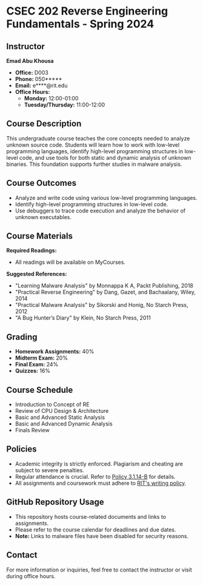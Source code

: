 # CSEC 202 Reverse Engineering Fundamentals - Spring 2024

## Instructor
**Emad Abu Khousa**
- **Office:** D003
- **Phone:** 050*****
- **Email:** e****@rit.edu
- **Office Hours:** 
  - **Monday:** 12:00-01:00
  - **Tuesday/Thursday:** 11:00-12:00

## Course Description
This undergraduate course teaches the core concepts needed to analyze unknown source code. Students will learn how to work with low-level programming languages, identify high-level programming structures in low-level code, and use tools for both static and dynamic analysis of unknown binaries. This foundation supports further studies in malware analysis.

## Course Outcomes
- Analyze and write code using various low-level programming languages.
- Identify high-level programming structures in low-level code.
- Use debuggers to trace code execution and analyze the behavior of unknown executables.

## Course Materials
**Required Readings:**
- All readings will be available on MyCourses.

**Suggested References:**
- "Learning Malware Analysis" by Monnappa K A, Packt Publishing, 2018
- "Practical Reverse Engineering" by Dang, Gazet, and Bachaalany, Wiley, 2014
- "Practical Malware Analysis" by Sikorski and Honig, No Starch Press, 2012
- "A Bug Hunter’s Diary" by Klein, No Starch Press, 2011

## Grading
- **Homework Assignments:** 40%
- **Midterm Exam:** 20%
- **Final Exam:** 24%
- **Quizzes:** 16%

## Course Schedule
- Introduction to Concept of RE
- Review of CPU Design & Architecture
- Basic and Advanced Static Analysis
- Basic and Advanced Dynamic Analysis
- Finals Review

## Policies
- Academic integrity is strictly enforced. Plagiarism and cheating are subject to severe penalties.
- Regular attendance is crucial. Refer to [Policy 3.1.14-B](https://www.rit.edu/studentaffairs/handbook/) for details.
- All assignments and coursework must adhere to [RIT's writing policy](https://www.rit.edu/twc/academicintegrity/).

## GitHub Repository Usage
- This repository hosts course-related documents and links to assignments.
- Please refer to the course calendar for deadlines and due dates.
- **Note:** Links to malware files have been disabled for security reasons.

## Contact
For more information or inquiries, feel free to contact the instructor or visit during office hours.
